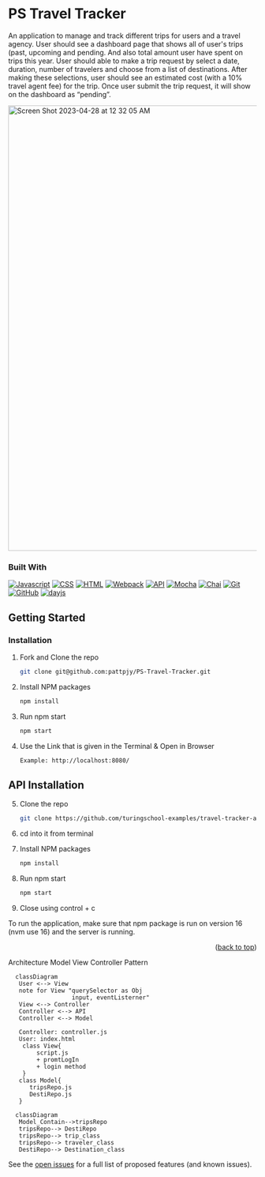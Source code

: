 # PS Travel Tracker

An application to manage and track different trips for users and a travel agency.  User should see a dashboard page that shows all of user's trips (past, upcoming and pending. And also total amount user have spent on trips this year. User should able to make a trip request by select a date, duration, number of travelers and choose from a list of destinations. After making these selections, user should see an estimated cost (with a 10% travel agent fee) for the trip. Once user submit the trip request, it will show on the dashboard as “pending”.

<img width="902" alt="Screen Shot 2023-04-28 at 12 32 05 AM" src="https://user-images.githubusercontent.com/111454351/235071983-698edb5b-2146-47ee-852c-17ecbfc067a4.png">

### Built With

[![Javascript][javascript.js]][javascript-url]
[![CSS][css]][css-url]
[![HTML][html]][html-url]
[![Webpack][webpack]][webpack-url]
[![API][api]][api-url]
[![Mocha][mocha]][mocha-url]
[![Chai][chai]][chai-url]
[![Git][git]][git-url]
[![GitHub][github]][github-url]
[![dayjs][dayjs]][dayjs-url]

## Getting Started

### Installation

1. Fork and Clone the repo
   ```sh
   git clone git@github.com:pattpjy/PS-Travel-Tracker.git
   ```
2. Install NPM packages
   ```sh
   npm install
   ```
3. Run npm start
   ```sh
   npm start
   ```
4. Use the Link that is given in the Terminal & Open in Browser
   ```sh
   Example: http://localhost:8080/
   ```
   
## API Installation

5. Clone the repo
   ```sh
   git clone https://github.com/turingschool-examples/travel-tracker-api 
   ```
6. cd into it from terminal

7. Install NPM packages
   ```sh
   npm install
   ```
8. Run npm start
   ```sh
   npm start
   ```
9. Close using control + c

To run the application, make sure that npm package is run on version 16 (nvm use 16) and the server is running. 
<p align="right">(<a href="#readme-top">back to top</a>)</p>

<!-- Architecture -->
Architecture Model View Controller Pattern
```mermaid
  classDiagram
   User <--> View
   note for View "querySelector as Obj
                  input, eventListerner"
   View <--> Controller
   Controller <--> API 
   Controller <--> Model
  
   Controller: controller.js
   User: index.html
    class View{
        script.js
        + promtLogIn
        + login method
    }
   class Model{
      tripsRepo.js 
      DestiRepo.js
   }
```
```mermaid
  classDiagram
   Model_Contain-->tripsRepo
   tripsRepo--> DestiRepo
   tripsRepo--> trip_class
   tripsRepo--> traveler_class
   DestiRepo--> Destination_class
```
<!-- ROADMAP -->

See the [open issues](https://github.com/pattpjy/PS-Travel-Tracker/issues) for a full list of proposed features (and known issues).



[patt-badge]: https://img.shields.io/badge/-Patt%20Sookmark-brightgreen
[patt-url]: https://github.com/pattpjy

[mocha]: https://img.shields.io/badge/Mocha-FF2D20?style=for-the-badge&logo=mocha&logoColor=white
[mocha-url]: https://mochajs.org/
[chai]: https://img.shields.io/badge/Chai-20232A?style=for-the-badge&logo=chai&logoColor=61DAFB
[chai-url]: https://www.chaijs.com/
[webpack]: https://img.shields.io/badge/Webpack-563D7C?style=for-the-badge&logo=webpack&logoColor=white
[webpack-url]: https://webpack.js.org/
[dayjs]: https://img.shields.io/badge/-dayjs-fb6052?style=for-the-badge
[dayjs-url]: https://www.npmjs.com/package/dayjs
[css]: https://img.shields.io/badge/CSS-000000?style=for-the-badge&logo=css&logoColor=white
[css-url]: https://www.w3.org/Style/CSS/Overview.en.html
[html]: https://img.shields.io/badge/HTML-4A4A55?style=for-the-badge&logo=HTML&logoColor=FF3E00
[html-url]: https://www.w3schools.com/howto/howto_make_a_website.asp
[javascript.js]: https://img.shields.io/badge/JavaScript-0769AD?style=for-the-badge&logo=javascript&logoColor=white
[javascript-url]: https://www.javascript.com/
[api]: https://img.shields.io/badge/API-15EA75?style=for-the-badge&logo=HTML&logoColor=FF3E00
[api-url]: https://www.w3schools.com/js/js_api_intro.asp
[github]: https://img.shields.io/badge/GitHub-22043C?style=for-the-badge&logo=github&logoColor=FF3E00
[github-url]: https://github.com/
[git]: https://img.shields.io/badge/Git-2E0305?style=for-the-badge&logo=git&logoColor=FF3E00
[git-url]: https://git-scm.com/
